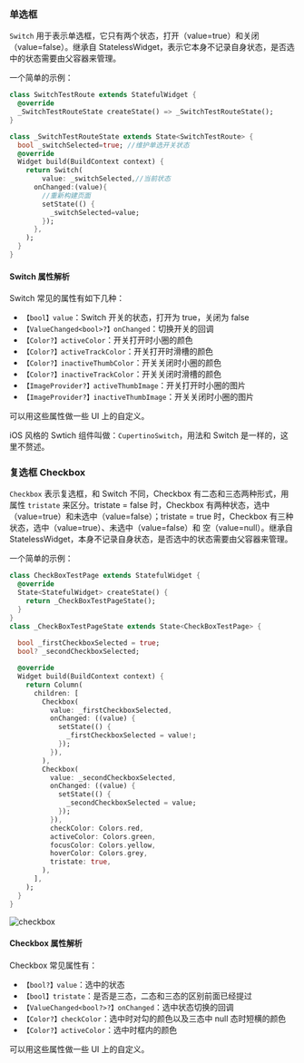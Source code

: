 ### 单选框

`Switch` 用于表示单选框，它只有两个状态，打开（value=true）和关闭（value=false）。继承自 StatelessWidget，表示它本身不记录自身状态，是否选中的状态需要由父容器来管理。

一个简单的示例：

```dart
class SwitchTestRoute extends StatefulWidget {
  @override
  _SwitchTestRouteState createState() => _SwitchTestRouteState();
}

class _SwitchTestRouteState extends State<SwitchTestRoute> {
  bool _switchSelected=true; //维护单选开关状态
  @override
  Widget build(BuildContext context) {
    return Switch(
    	value: _switchSelected,//当前状态
      onChanged:(value){
        //重新构建页面  
        setState(() {
          _switchSelected=value;
        });
      },
    );
  }
}
```

#### Switch 属性解析

Switch 常见的属性有如下几种：

- `【bool】value`：Switch 开关的状态，打开为 true，关闭为 false
- `【ValueChanged<bool>?】onChanged`：切换开关的回调
- `【Color?】activeColor`：开关打开时小圈的颜色
- `【Color?】activeTrackColor`：开关打开时滑槽的颜色
- `【Color?】inactiveThumbColor`：开关关闭时小圈的颜色
- `【Color?】inactiveTrackColor`：开关关闭时滑槽的颜色
- `【ImageProvider?】activeThumbImage`：开关打开时小圈的图片
- `【ImageProvider?】inactiveThumbImage`：开关关闭时小圈的图片

可以用这些属性做一些 UI 上的自定义。

iOS 风格的 Swtich 组件叫做：`CupertinoSwitch`，用法和 Switch 是一样的，这里不赘述。

### 复选框 Checkbox

`Checkbox` 表示复选框，和 Switch 不同，Checkbox 有二态和三态两种形式，用属性 `tristate` 来区分。tristate = false 时，Checkbox 有两种状态，选中（value=true）和未选中（value=false）；tristate = true 时，Checkbox 有三种状态，选中（value=true）、未选中（value=false）和  空（value=null）。继承自 StatelessWidget，本身不记录自身状态，是否选中的状态需要由父容器来管理。

一个简单的示例：

```dart
class CheckBoxTestPage extends StatefulWidget {
  @override
  State<StatefulWidget> createState() {
    return _CheckBoxTestPageState();
  }
}
class _CheckBoxTestPageState extends State<CheckBoxTestPage> {
  
  bool _firstCheckboxSelected = true;
  bool? _secondCheckboxSelected;

  @override
  Widget build(BuildContext context) {
    return Column(
      children: [
        Checkbox(
          value: _firstCheckboxSelected,
          onChanged: ((value) {
            setState(() {
              _firstCheckboxSelected = value!;
            });
          }),
        ),
        Checkbox(
          value: _secondCheckboxSelected,
          onChanged: ((value) {
            setState(() {
              _secondCheckboxSelected = value;
            });
          }),
          checkColor: Colors.red,
          activeColor: Colors.green,
          focusColor: Colors.yellow,
          hoverColor: Colors.grey,
          tristate: true,
        ),
      ],
    );
  }
}
```

![checkbox](https://gitee.com/owenlee233/image_store/raw/master/202109270042913.png)

#### Checkbox 属性解析

Checkbox 常见属性有：

- `【bool?】value`：选中的状态
- `【bool】tristate`：是否是三态，二态和三态的区别前面已经提过
- `【ValueChanged<bool?>?】onChanged`：选中状态切换的回调
- `【Color?】checkColor`：选中时对勾的颜色以及三态中 null 态时短横的颜色
- `【Color?】activeColor`：选中时框内的颜色

可以用这些属性做一些 UI 上的自定义。
